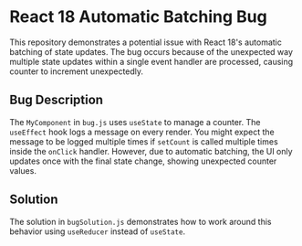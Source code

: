 # React 18 Automatic Batching Bug

This repository demonstrates a potential issue with React 18's automatic batching of state updates.  The bug occurs because of the unexpected way multiple state updates within a single event handler are processed, causing counter to increment unexpectedly.

## Bug Description
The `MyComponent` in `bug.js` uses `useState` to manage a counter.  The `useEffect` hook logs a message on every render.  You might expect the message to be logged multiple times if `setCount` is called multiple times inside the `onClick` handler. However, due to automatic batching, the UI only updates once with the final state change, showing unexpected counter values.

## Solution
The solution in `bugSolution.js` demonstrates how to work around this behavior using `useReducer` instead of `useState`.